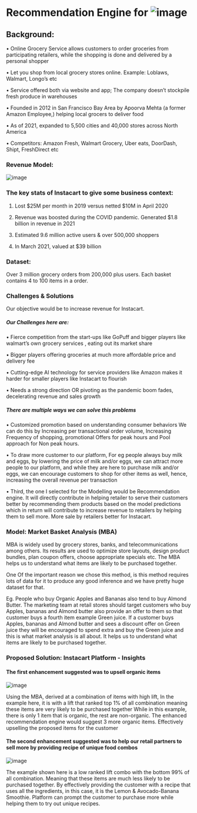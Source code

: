 # Recommendation Engine for ![image](https://user-images.githubusercontent.com/94947162/229892259-79b4cfd5-3a50-449e-9aaf-61c7768eed2d.png)

## Background:

• Online Grocery Service allows customers to order groceries from participating retailers, while the shopping is done and delivered by a personal shopper

• Let you shop from local grocery stores online. Example: Loblaws, Walmart, Longo’s etc

• Service offered both via website and app; The company doesn’t stockpile fresh produce in warehouses

• Founded in 2012 in San Francisco Bay Area by Apoorva Mehta (a former Amazon Employee,) helping local grocers to deliver food

• As of 2021, expanded to 5,500 cities and 40,000 stores across North America

• Competitors: Amazon Fresh, Walmart Grocery, Uber eats, DoorDash, Shipt, FreshDirect etc

### Revenue Model:

![image](https://user-images.githubusercontent.com/94947162/229893783-0be4ee75-c1b9-466f-b1ae-d9eead215458.png)


### The key stats of Instacart to give some business context:

1) Lost $25M per month in 2019 versus netted $10M in April 2020 

2) Revenue was boosted during the COVID pandemic. Generated $1.8 billion in revenue in 2021

3) Estimated 9.6 million active users & over 500,000 shoppers

4) In March 2021, valued at $39 billion

### Dataset: 

Over 3 million grocery orders from 200,000 plus users. Each basket contains 4 to 100 items in a order. 

### Challenges & Solutions 

Our objective would be to increase revenue for Instacart.

##### Our Challenges here are: 

• Fierce competition from the start-ups like GoPuff and bigger players like walmart’s own grocery services , eating out its market share

• Bigger players offering groceries at much more affordable price and delivery fee

• Cutting-edge AI technology for service providers like Amazon makes it harder for smaller players like Instacart to flourish

• Needs a strong direction OR pivoting as the pandemic boom fades, decelerating revenue and sales growth

##### There are multiple ways we can solve this problems

• Customized promotion based on understanding consumer behaviors We can do this by Increasing per transactional order volume, Increasing Frequency of shopping, promotional Offers for peak hours and Pool approach for Non peak hours.

• To draw more customer to our platform, For eg  people always buy milk and eggs, by lowering the price of milk and/or eggs, we can attract more people to our platform, and while they are here to purchase milk and/or eggs, we can encourage customers to shop for other items as well, hence, increasing the overall revenue per transaction

• Third, the one I selected for the Modelling would be Recommendation engine. It will directly contribute in helping retailer to serve their customers better by recommending them products based on the model predictions which in return will contribute to increase revenue to retailers by helping them to sell more. More sale by retailers better for Instacart.

### Model: Market Basket Analysis (MBA)

MBA is widely used by grocery stores, banks, and telecommunications among others. Its results are used to optimize store layouts, design product bundles, plan coupon offers, choose appropriate specials etc. The MBA helps us to understand what items are likely to be purchased together.  

One Of the important reason we chose this method, is this method requires lots of data for it to produce any good inference and we have pretty huge dataset for that. 

Eg. People who buy Organic Apples and Bananas also tend to buy Almond Butter. The marketing team at retail stores should target customers who buy Apples, bananas and Almond butter also provide an offer to them so that customer buys a fourth item example Green juice. If a customer buys Apples, bananas and Almond butter and sees a discount offer on Green juice they will be encouraged to spend extra and buy the Green juice and this is what market analysis is all about. It helps us to understand what items are likely to be purchased together. 

### Proposed Solution: Instacart Platform - Insights 

#### The first enhancement suggested was to upsell organic items

![image](https://user-images.githubusercontent.com/94947162/229897896-adbe2192-9fb6-4c55-9bcb-ceb1a0fe5711.png)

Using the MBA, derived at a combination of items with high lift, In the example here, it is with a lift that ranked top 1% of all combination meaning these items are very likely to be purchased together While in this example, there is only 1 item that is organic, the rest are non-organic. The enhanced recommendation engine would suggest 3 more organic items. Effectively upselling the proposed items for the customer

#### The second enhancement suggested was to help our retail partners to sell more by providing recipe of unique food combos 

![image](https://user-images.githubusercontent.com/94947162/229898440-e1ed90bb-d106-40e7-9fe3-3da464fa9b7c.png)

The example shown here is a low ranked lift combo with the bottom 99% of all combination. Meaning that these items are much less likely to be purchased together. By effectively providing the customer with a recipe that uses all the ingredients, in this case, it is the Lemon & Avocado-Banana Smoothie. Platform can prompt the customer to purchase more while helping them to try out unique recipes.
